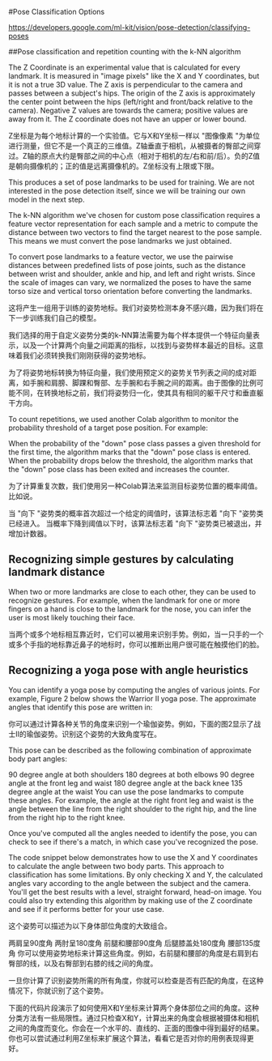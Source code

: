 #Pose Classification Options

https://developers.google.com/ml-kit/vision/pose-detection/classifying-poses

##Pose classification and repetition counting with the k-NN algorithm

The Z Coordinate is an experimental value that is calculated for every landmark. It is measured in "image pixels" like the X and Y coordinates, but it is not a true 3D value. The Z axis is perpendicular to the camera and passes between a subject's hips. The origin of the Z axis is approximately the center point between the hips (left/right and front/back relative to the camera). Negative Z values are towards the camera; positive values are away from it. The Z coordinate does not have an upper or lower bound.



Z坐标是为每个地标计算的一个实验值。它与X和Y坐标一样以 "图像像素 "为单位进行测量，但它不是一个真正的三维值。Z轴垂直于相机，从被摄者的臀部之间穿过。Z轴的原点大约是臀部之间的中心点（相对于相机的左/右和前/后）。负的Z值是朝向摄像机的；正的值是远离摄像机的。Z坐标没有上限或下限。

This produces a set of pose landmarks to be used for training. We are not interested in the pose detection itself, since we will be training our own model in the next step.

The k-NN algorithm we've chosen for custom pose classification requires a feature vector representation for each sample and a metric to compute the distance between two vectors to find the target nearest to the pose sample. This means we must convert the pose landmarks we just obtained.

To convert pose landmarks to a feature vector, we use the pairwise distances between predefined lists of pose joints, such as the distance between wrist and shoulder, ankle and hip, and left and right wrists. Since the scale of images can vary, we normalized the poses to have the same torso size and vertical torso orientation before converting the landmarks.

这将产生一组用于训练的姿势地标。我们对姿势检测本身不感兴趣，因为我们将在下一步训练我们自己的模型。

我们选择的用于自定义姿势分类的k-NN算法需要为每个样本提供一个特征向量表示，以及一个计算两个向量之间距离的指标，以找到与姿势样本最近的目标。这意味着我们必须转换我们刚刚获得的姿势地标。

为了将姿势地标转换为特征向量，我们使用预定义的姿势关节列表之间的成对距离，如手腕和肩膀、脚踝和臀部、左手腕和右手腕之间的距离。由于图像的比例可能不同，在转换地标之前，我们将姿势归一化，使其具有相同的躯干尺寸和垂直躯干方向。



To count repetitions, we used another Colab algorithm to monitor the probability threshold of a target pose position. For example:

When the probability of the "down" pose class passes a given threshold for the first time, the algorithm marks that the "down" pose class is entered.
When the probability drops below the threshold, the algorithm marks that the "down" pose class has been exited and increases the counter.



为了计算重复次数，我们使用另一种Colab算法来监测目标姿势位置的概率阈值。比如说。

当 "向下 "姿势类的概率首次超过一个给定的阈值时，该算法标志着 "向下 "姿势类已经进入。
当概率下降到阈值以下时，该算法标志着 "向下 "姿势类已被退出，并增加计数器。

## Recognizing simple gestures by calculating landmark distance

When two or more landmarks are close to each other, they can be used to recognize gestures. For example, when the landmark for one or more fingers on a hand is close to the landmark for the nose, you can infer the user is most likely touching their face.

当两个或多个地标相互靠近时，它们可以被用来识别手势。例如，当一只手的一个或多个手指的地标靠近鼻子的地标时，你可以推断出用户很可能在触摸他们的脸。



## Recognizing a yoga pose with angle heuristics

You can identify a yoga pose by computing the angles of various joints. For example, Figure 2 below shows the Warrior II yoga pose. The approximate angles that identify this pose are written in:

你可以通过计算各种关节的角度来识别一个瑜伽姿势。例如，下面的图2显示了战士II的瑜伽姿势。识别这个姿势的大致角度写在。

This pose can be described as the following combination of approximate body part angles:

90 degree angle at both shoulders
180 degrees at both elbows
90 degree angle at the front leg and waist
180 degree angle at the back knee
135 degree angle at the waist
You can use the pose landmarks to compute these angles. For example, the angle at the right front leg and waist is the angle between the line from the right shoulder to the right hip, and the line from the right hip to the right knee.

Once you've computed all the angles needed to identify the pose, you can check to see if there's a match, in which case you've recognized the pose.

The code snippet below demonstrates how to use the X and Y coordinates to calculate the angle between two body parts. This approach to classification has some limitations. By only checking X and Y, the calculated angles vary according to the angle between the subject and the camera. You'll get the best results with a level, straight forward, head-on image. You could also try extending this algorithm by making use of the Z coordinate and see if it performs better for your use case.

这个姿势可以描述为以下身体部位角度的大致组合。

两肩呈90度角
两肘呈180度角
前腿和腰部90度角
后腿膝盖处180度角
腰部135度角
你可以使用姿势地标来计算这些角度。例如，右前腿和腰部的角度是右肩到右臀部的线，以及右臀部到右膝的线之间的角度。

一旦你计算了识别姿势所需的所有角度，你就可以检查是否有匹配的角度，在这种情况下，你就识别了这个姿势。

下面的代码片段演示了如何使用X和Y坐标来计算两个身体部位之间的角度。这种分类方法有一些局限性。通过只检查X和Y，计算出来的角度会根据被摄体和相机之间的角度而变化。你会在一个水平的、直线的、正面的图像中得到最好的结果。你也可以尝试通过利用Z坐标来扩展这个算法，看看它是否对你的用例表现得更好。